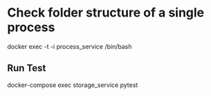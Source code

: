 # Check folder structure of a single process

docker exec -t -i process_service /bin/bash

## Run Test
docker-compose exec storage_service pytest